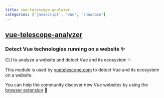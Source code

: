 ```yaml
---
title: vue-telescope-analyzer
categories: ['javascript', 'vue', 'showcase']
---
```

## [vue-telescope-analyzer](https://github.com/nuxtlabs/vue-telescope-analyzer)

### Detect Vue technologies running on a website ✨


CLI to analyze a website and detect Vue and its ecosystem ✨

This module is used by [vuetelescope.com](https://vuetelescope.com) to detect Vue and its ecosystem on a website.

You can help the community discover new Vue websites by using the [browser extension](https://github.com/nuxt-company/vue-telescope-extensions) 💚
